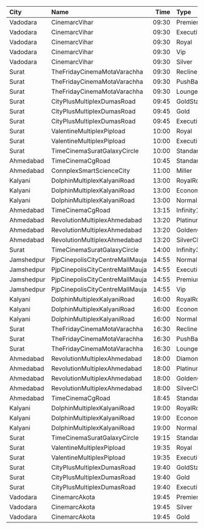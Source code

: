 | City       | Name                            |  Time | Type          |  Price | Capacity | Booked |
| :--------- | :------------------------------ | ----: | :------------ | -----: | -------: | -----: |
| Vadodara   | CinemarcVihar                   | 09:30 | Premier       |    70₹ |       44 |      0 |
| Vadodara   | CinemarcVihar                   | 09:30 | Executive     |    70₹ |      182 |      0 |
| Vadodara   | CinemarcVihar                   | 09:30 | Royal         |    70₹ |       25 |      0 |
| Vadodara   | CinemarcVihar                   | 09:30 | Vip           |    70₹ |       17 |      0 |
| Vadodara   | CinemarcVihar                   | 09:30 | Silver        |    70₹ |      190 |      0 |
| Surat      | TheFridayCinemaMotaVarachha     | 09:30 | Recliner      |   200₹ |       81 |      0 |
| Surat      | TheFridayCinemaMotaVarachha     | 09:30 | PushBackSeat  |   150₹ |       81 |      0 |
| Surat      | TheFridayCinemaMotaVarachha     | 09:30 | Lounger       |   150₹ |       81 |      0 |
| Surat      | CityPlusMultiplexDumasRoad      | 09:45 | GoldStar      |    80₹ |       10 |      0 |
| Surat      | CityPlusMultiplexDumasRoad      | 09:45 | Gold          |   100₹ |       10 |      0 |
| Surat      | CityPlusMultiplexDumasRoad      | 09:45 | Executive     |   300₹ |       10 |      0 |
| Surat      | ValentineMultiplexPipload       | 10:00 | Royal         |    90₹ |      194 |      0 |
| Surat      | ValentineMultiplexPipload       | 10:00 | Executive     |   110₹ |      237 |     42 |
| Surat      | TimeCinemaSuratGalaxyCircle     | 10:00 | Standard130   |   130₹ |       96 |      0 |
| Ahmedabad  | TimeCinemaCgRoad                | 10:45 | Standard180   |   180₹ |      108 |      8 |
| Ahmedabad  | ConnplexSmartScienceCity        | 11:00 | Miller        |   100₹ |      100 |      0 |
| Kalyani    | DolphinMultiplexKalyaniRoad     | 13:00 | RoyalRclnr    |   120₹ |        9 |      9 |
| Kalyani    | DolphinMultiplexKalyaniRoad     | 13:00 | Economy       |   100₹ |       60 |     60 |
| Kalyani    | DolphinMultiplexKalyaniRoad     | 13:00 | Normal        |   100₹ |       12 |      6 |
| Ahmedabad  | TimeCinemaCgRoad                | 13:15 | Infinity1000  | 1,000₹ |       12 |      0 |
| Ahmedabad  | RevolutionMultiplexAhmedabad    | 13:20 | PlatinumClass |   180₹ |      100 |      0 |
| Ahmedabad  | RevolutionMultiplexAhmedabad    | 13:20 | GoldenClass   |   160₹ |      100 |      0 |
| Ahmedabad  | RevolutionMultiplexAhmedabad    | 13:20 | SilverClass   |   140₹ |      100 |      0 |
| Surat      | TimeCinemaSuratGalaxyCircle     | 14:00 | Infinity300   |   300₹ |       22 |      0 |
| Jamshedpur | PjpCinepolisCityCentreMallMauja | 14:55 | Normal        |   180₹ |       12 |      0 |
| Jamshedpur | PjpCinepolisCityCentreMallMauja | 14:55 | Executive     |   200₹ |       28 |      2 |
| Jamshedpur | PjpCinepolisCityCentreMallMauja | 14:55 | Premium       |   220₹ |       32 |      9 |
| Jamshedpur | PjpCinepolisCityCentreMallMauja | 14:55 | Vip           |   500₹ |        6 |      0 |
| Kalyani    | DolphinMultiplexKalyaniRoad     | 16:00 | RoyalRclnr    |   120₹ |        9 |      9 |
| Kalyani    | DolphinMultiplexKalyaniRoad     | 16:00 | Economy       |   100₹ |       60 |     60 |
| Kalyani    | DolphinMultiplexKalyaniRoad     | 16:00 | Normal        |   100₹ |       12 |      6 |
| Surat      | TheFridayCinemaMotaVarachha     | 16:30 | Recliner      |   220₹ |       81 |      4 |
| Surat      | TheFridayCinemaMotaVarachha     | 16:30 | PushBackSeat  |   180₹ |       81 |      4 |
| Surat      | TheFridayCinemaMotaVarachha     | 16:30 | Lounger       |   180₹ |       81 |      4 |
| Ahmedabad  | RevolutionMultiplexAhmedabad    | 18:00 | Diamond       |   250₹ |      100 |      0 |
| Ahmedabad  | RevolutionMultiplexAhmedabad    | 18:00 | PlatinumClass |   180₹ |      100 |      0 |
| Ahmedabad  | RevolutionMultiplexAhmedabad    | 18:00 | GoldenClass   |   160₹ |      100 |      0 |
| Ahmedabad  | RevolutionMultiplexAhmedabad    | 18:00 | SilverClass   |   140₹ |      100 |      0 |
| Ahmedabad  | TimeCinemaCgRoad                | 18:45 | Standard260   |   260₹ |      108 |      8 |
| Kalyani    | DolphinMultiplexKalyaniRoad     | 19:00 | RoyalRclnr    |   120₹ |        9 |      9 |
| Kalyani    | DolphinMultiplexKalyaniRoad     | 19:00 | Economy       |   100₹ |       60 |     60 |
| Kalyani    | DolphinMultiplexKalyaniRoad     | 19:00 | Normal        |   100₹ |       12 |      6 |
| Surat      | TimeCinemaSuratGalaxyCircle     | 19:15 | Standard220   |   220₹ |       96 |      0 |
| Surat      | ValentineMultiplexPipload       | 19:35 | Royal         |   180₹ |      105 |      0 |
| Surat      | ValentineMultiplexPipload       | 19:35 | Executive     |   200₹ |      130 |     24 |
| Surat      | CityPlusMultiplexDumasRoad      | 19:40 | GoldStar      |   160₹ |       10 |      0 |
| Surat      | CityPlusMultiplexDumasRoad      | 19:40 | Gold          |   180₹ |       10 |      0 |
| Surat      | CityPlusMultiplexDumasRoad      | 19:40 | Executive     |   300₹ |       10 |      0 |
| Vadodara   | CinemarcAkota                   | 19:45 | Premier       |    80₹ |       12 |      0 |
| Vadodara   | CinemarcAkota                   | 19:45 | Silver        |    80₹ |       87 |      3 |
| Vadodara   | CinemarcAkota                   | 19:45 | Gold          |    80₹ |       25 |     12 |